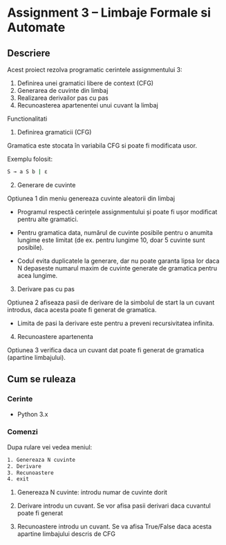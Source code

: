 # Assignment 3 – Limbaje Formale si Automate

## Descriere

Acest proiect rezolva programatic cerintele assignmentului 3:

1. Definirea unei gramatici libere de context (CFG)
2. Generarea de cuvinte din limbaj
3. Realizarea derivailor pas cu pas
4. Recunoasterea apartenentei unui cuvant la limbaj

Functionalitati 

1. Definirea gramaticii (CFG)

Gramatica este stocata în variabila CFG si poate fi modificata usor.

Exemplu folosit:
```bash
S → a S b | ε
```

2. Generare de cuvinte

Optiunea 1 din meniu genereaza cuvinte aleatorii din limbaj
- Programul respectă cerințele assignmentului și poate fi ușor modificat pentru alte gramatici.

- Pentru gramatica data, numărul de cuvinte posibile pentru o anumita lungime este limitat (de ex. pentru lungime 10, doar 5 cuvinte sunt posibile).

- Codul evita duplicatele la generare, dar nu poate garanta lipsa lor daca N depaseste numarul maxim de cuvinte generate de gramatica pentru acea lungime.

3. Derivare pas cu pas

Optiunea 2 afiseaza pasii de derivare de la simbolul de start la un cuvant introdus, daca acesta poate fi generat de gramatica.

- Limita de pasi la derivare este pentru a preveni recursivitatea infinita.

4. Recunoastere apartenenta

Optiunea 3 verifica daca un cuvant dat poate fi generat de gramatica (apartine limbajului).

## Cum se ruleaza

### Cerinte
- Python 3.x

### Comenzi
Dupa rulare vei vedea meniul:

```bash
1. Genereaza N cuvinte
2. Derivare
3. Recunoastere
4. exit
```
1. Genereaza N cuvinte:
    introdu numar de cuvinte dorit

2. Derivare
    introdu un cuvant. Se vor afisa pasii derivari daca cuvantul poate fi generat

3. Recunoastere
    introdu un cuvant. Se va afisa True/False daca acesta apartine limbajului descris de CFG
